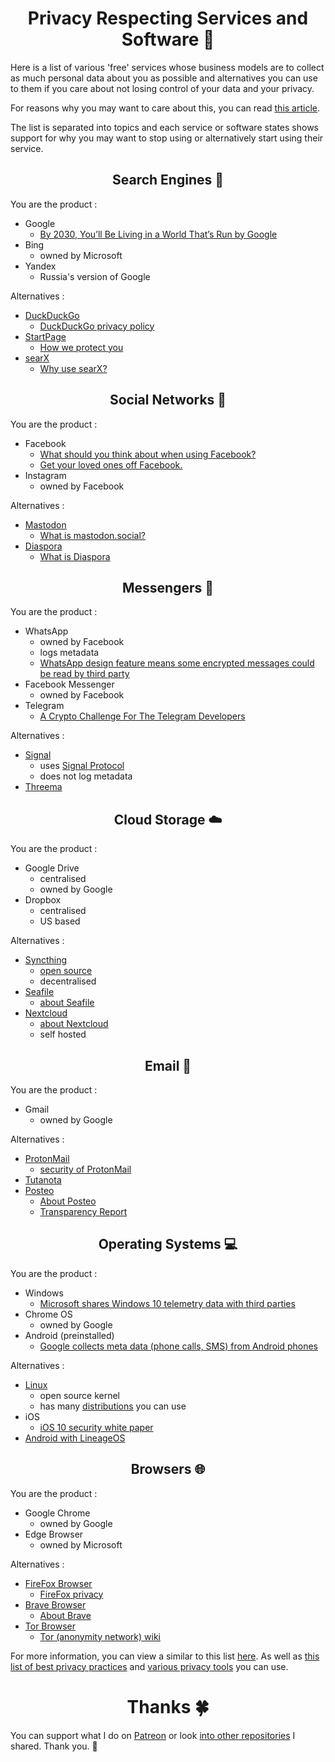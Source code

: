 <h1 align="center">Privacy Respecting Services and Software 🔐</h1>

Here is a list of various 'free' services whose business models are to collect as much personal data about you as possible and alternatives you can use to them if you care about not losing control of your data and your privacy.

For reasons why you may want to care about this, you can read [this article](https://medium.com/@NikitaVoloboev/like-a-dog-on-a-leash-c0cdb8839079).

The list is separated into topics and each service or software states shows support for why you may want to stop using or alternatively start using their service.


<h2 align="center">Search Engines 🔎</h2>

You are the product : 

- Google 
	- [By 2030, You’ll Be Living in a World That’s Run by Google](https://futurism.com/by-2030-youll-be-living-in-a-world-thats-run-by-google/)
- Bing 
	- owned by Microsoft
- Yandex 
	- Russia's version of Google

Alternatives :

- [DuckDuckGo](https://duckduckgo.com/)
	-  [DuckDuckGo privacy policy](https://duckduckgo.com/privacy)
- [StartPage](https://www.startpage.com)
	- [How we protect you](https://www.startpage.com/eng/protect-privacy.html)
- [searX](https://searx.tk/) 
	- [Why use searX?](https://searx.tk/about)

<h2 align="center">Social Networks 👥</h2>

You are the product : 

- Facebook 
	- [What should you think about when using Facebook?](https://veekaybee.github.io/facebook-is-collecting-this/)
	- [Get your loved ones off Facebook.](http://www.salimvirani.com//facebook/)
- Instagram 
	- owned by Facebook


Alternatives :

- [Mastodon](https://mastodon.social/about)
	- [What is mastodon.social?](https://mastodon.social/about/more)
- [Diaspora](https://joindiaspora.com/)
	- [What is Diaspora](https://diasporafoundation.org/)


<h2 align="center">Messengers 💬</h2>

You are the product : 

- WhatsApp 
	- owned by Facebook
	- logs metadata
	- [WhatsApp design feature means some encrypted messages could be read by third party](https://www.theguardian.com/technology/2017/jan/13/whatsapp-design-feature-encrypted-messages)
- Facebook Messenger
	- owned by Facebook
- Telegram
	- [A Crypto Challenge For The Telegram Developers](https://www.reddit.com/r/privacy/comments/5mnzxr/facebook_messenger_alternatives/)
	
Alternatives :

- [Signal](https://whispersystems.org/)
	- uses [Signal Protocol](http://www.wikiwand.com/en/Signal_Protocol)
	- does not log metadata
- [Threema](https://threema.ch/en/)

<h2 align="center">Cloud Storage ☁️</h2>

You are the product : 

- Google Drive
	- centralised
	- owned by Google
- Dropbox
	- centralised
	- US based 

Alternatives :

- [Syncthing](https://syncthing.net/)
	- [open source](https://github.com/syncthing/syncthing)
	- decentralised 
- [Seafile](https://www.seafile.com/en/home/)
	- [about Seafile](https://www.seafile.com/en/about/)
- [Nextcloud](https://nextcloud.com/)
	- [about Nextcloud](https://nextcloud.com/about/)
	- self hosted


<h2 align="center">Email 📧</h2>

You are the product : 

- Gmail
	- owned by Google

Alternatives :

- [ProtonMail](https://protonmail.com/)
	- [security of ProtonMail](https://protonmail.com/security-details)
- [Tutanota](https://tutanota.com/)
- [Posteo](https://posteo.de/en)
	- [About Posteo](https://posteo.de/en/site/about_posteo/)
	- [Transparency Report](https://posteo.de/en/site/transparency_report)

<h2 align="center">Operating Systems 💻</h2>

You are the product : 

- Windows
	- [Microsoft shares Windows 10 telemetry data with third parties](https://betanews.com/2016/11/24/microsoft-shares-windows-10-telemetry-data-with-third-parties/)
- Chrome OS
	- owned by Google
- Android (preinstalled)
	- [Google collects meta data (phone calls, SMS) from Android phones](http://borncity.com/win/2016/07/01/surveillance-google-collects-meta-data-phone-calls-sms-from-android-phones/)

Alternatives :

- [Linux](http://www.wikiwand.com/en/Linux) 
	- open source kernel
	- has many [distributions](https://learn-anything.xyz/operating-systems/unix/linux/distributions) you can use
- iOS
	- [iOS 10 security white paper](https://www.apple.com/business/docs/iOS_Security_Guide.pdf)
- [Android with LineageOS](https://lineageos.org/about/)

<h2 align="center">Browsers 🌐</h2>

You are the product : 

- Google Chrome 	
	- owned by Google
- Edge Browser
	- owned by Microsoft
	
Alternatives :

- [FireFox Browser](https://www.mozilla.org/en-US/firefox/new/)
	- [FireFox privacy](https://www.mozilla.org/en-US/privacy/firefox/)
- [Brave Browser](https://www.brave.com/)
	- [About Brave](https://www.brave.com/about/)
- [Tor Browser](https://www.torproject.org/docs/tor-doc-win32)
	- [Tor (anonymity network) wiki](http://www.wikiwand.com/en/Tor_(anonymity_network))


For more information, you can view a similar to this list [here](https://prism-break.org/en/all/#instant-messaging). As well as [this list of best privacy practices](https://spideroak.com/infosec/) and [various privacy tools](https://www.privacytools.io/) you can use.

<h1 align="center"> Thanks 🍀</h1>

You can support what I do on [Patreon](https://www.patreon.com/nikitavoloboev) or look [into other repositories](https://my.mindnode.com/ZKGETDkUaQUsL3q8q9z788CxG84oEHgDiT79GuzX#-191.2,-905.2,2) I shared. Thank you. 💛 